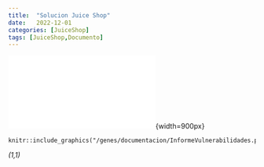 ```yaml
---
title:  "Solucion Juice Shop"
date:   2022-12-01
categories: [JuiceShop]
tags: [JuiceShop,Documento]
---
```


![pdf](/genes/documentacion/InformeVulnerabilidades.pdf){width=900px}

```{r image-ref-for-in-text, echo = FALSE, message=FALSE, fig.align='center', fig.cap='Some cool caption', out.width='0.75\\linewidth', fig.pos='H'}
knitr::include_graphics("/genes/documentacion/InformeVulnerabilidades.pdf")
```
*(1,1)*